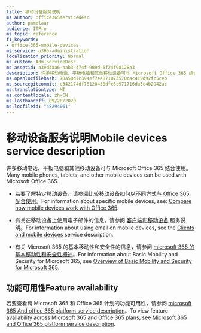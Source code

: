 ```yaml
---
title: 移动设备服务说明
ms.author: office365servicedesc
author: pamelaar
audience: ITPro
ms.topic: reference
f1_keywords:
- office-365-mobile-devices
ms.service: o365-administration
localization_priority: Normal
ms.custom: Adm_ServiceDesc
ms.assetid: a3ed4aa6-aab3-474f-909d-5f24f98128a3
description: 许多移动电话、平板电脑和其他移动设备可与 Microsoft Office 365 结合使用。
ms.openlocfilehash: 78a58d7c394ef7ea871873570cac419d92fc5ceb
ms.sourcegitcommit: e342174df76128430dfc8c971716da5c4b2942ac
ms.translationtype: MT
ms.contentlocale: zh-CN
ms.lasthandoff: 09/28/2020
ms.locfileid: "48294061"
---
```

# <a name="mobile-devices-service-description"></a><span data-ttu-id="8a9d5-103">移动设备服务说明</span><span class="sxs-lookup"><span data-stu-id="8a9d5-103">Mobile devices service description</span></span>

<span data-ttu-id="8a9d5-104">许多移动电话、平板电脑和其他移动设备可与 Microsoft Office 365 结合使用。</span><span class="sxs-lookup"><span data-stu-id="8a9d5-104">Many mobile phones, tablets, and other mobile devices can be used with Microsoft Office 365.</span></span> 
  
- <span data-ttu-id="8a9d5-105">若要了解特定移动设备，请参阅[比较移动设备如何以不同方式与 Office 365 配合使用](https://go.microsoft.com/fwlink/p/?LinkId=282337)。</span><span class="sxs-lookup"><span data-stu-id="8a9d5-105">For information about specific mobile devices, see: [Compare how mobile devices work with Office 365](https://go.microsoft.com/fwlink/p/?LinkId=282337).</span></span>
    
- <span data-ttu-id="8a9d5-106">有关在移动设备上使用电子邮件的信息，请参阅 [客户端和移动设备](../exchange-online-service-description/clients-and-mobile-devices.md) 服务说明。</span><span class="sxs-lookup"><span data-stu-id="8a9d5-106">For information about using email on mobile devices, see the [Clients and mobile devices](../exchange-online-service-description/clients-and-mobile-devices.md) service description.</span></span> 
    
- <span data-ttu-id="8a9d5-107">有关 Microsoft 365 的基本移动性和安全性的信息，请参阅 [microsoft 365 的基本移动性和安全性概述](https://go.microsoft.com/fwlink/?linkid=808602)。</span><span class="sxs-lookup"><span data-stu-id="8a9d5-107">For information about Basic Mobility and Security for Microsoft 365, see [Overview of Basic Mobility and Security for Microsoft 365](https://go.microsoft.com/fwlink/?linkid=808602).</span></span>
    
## <a name="feature-availability"></a><span data-ttu-id="8a9d5-108">功能可用性</span><span class="sxs-lookup"><span data-stu-id="8a9d5-108">Feature availability</span></span>

<span data-ttu-id="8a9d5-109">若要查看跨 Microsoft 365 和 Office 365 计划的功能可用性，请参阅 [microsoft 365 And office 365 platform service description](office-365-platform-service-description.md)。</span><span class="sxs-lookup"><span data-stu-id="8a9d5-109">To view feature availability across Microsoft 365 and Office 365 plans, see [Microsoft 365 and Office 365 platform service description](office-365-platform-service-description.md).</span></span>
  

